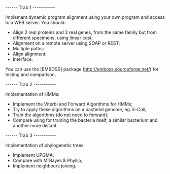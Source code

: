 
------ Trab 1 -----------

Implement dynamic program alignment using your own program and access to a WEB server. You should:
- Align 2 real proteins and 2 real genes, from the same family but from different specimens, using linear cost;
- Alignment on a remote server using SOAP or REST;
- Multiple paths;
- Align alignment;
- Interface.

You can use the [EMBOSS] package (http://emboss.sourceforge.net/) for testing and comparison.

------ Trab 2 -----------

Implementation of HMMs:

- Implement the Viterbi and Forward Algorithms for HMMs;
- Try to apply these algorithms on a bacterial genome, eg. E-Coli;
- Train the algorithms (do not need to forward);
- Compare using for training the bacteria itself, a similar bacterium and another more distant.

------ Trab 3 -----------

Implementation of phylogenetic trees:
 
- Implement UPGMA;
- Compare with MrBayes & Phyllip;
- Implement neighbours joining.
